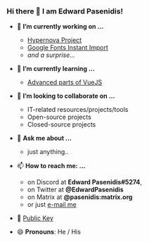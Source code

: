 ### Hi there 👋 I am Edward Pasenidis!

- 🔭 **I’m currently working on ...**
  * [Hypernova Project](https://github.com/HypernovaProject)
  * [Google Fonts Instant Import](https://github.com/pasenidis/google-fonts-instant-import)
  * *and a surprise...*
  
  
- 🌱 **I’m currently learning ...**
  * [Advanced parts of VueJS](https://vuejs.org/)
  
  
- 👯 **I’m looking to collaborate on ...**
  * IT-related resources/projects/tools
  * Open-source projects
  * Closed-source projects
  
  
- 💬 **Ask me about ...**
  * just anything..
  
  
- 📫 **How to reach me: ...**
  * on Discord at **Edward Pasenidis#5274**,
  * on Twitter at **@EdwardPasenidis**
  * on Matrix at **@pasenidis:matrix.org**
  * or just [e-mail me](mailto:me@edpasenidis.tech)
  
  
 - 🔑 [Public Key](https://github.com/pasenidis.keys)
  
- 😄 **Pronouns**: He / His
